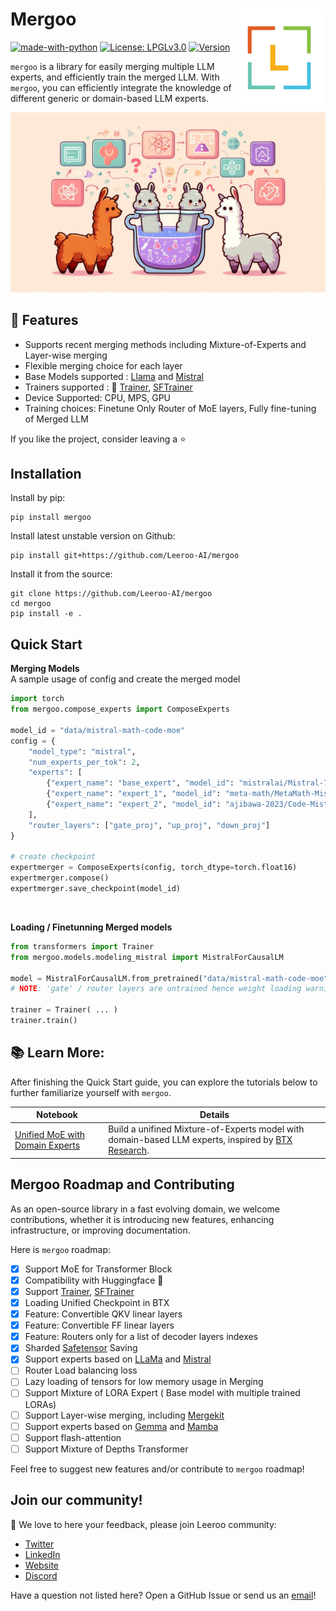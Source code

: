 <h1>Mergoo

<img alt='Leeroo logo' src='https://github.com/Leeroo-AI/mergoo/blob/main/static/logo.png?raw=true' width='148' align='right' />

</h1>

[![made-with-python](https://img.shields.io/badge/Made%20with-Python-green.svg)](#python)
[![License: LPGLv3.0](https://img.shields.io/badge/License-LGPLv3.0-yellow.svg)](https://www.gnu.org/licenses/lgpl-3.0.en.html) 
[![Version](https://img.shields.io/pypi/v/mergoo?color=blue)](https://pypi.org/project/mergoo/)



`mergoo` is a library for easily merging multiple LLM experts, and efficiently train the merged LLM. With `mergoo`, you can efficiently integrate the knowledge of different generic or domain-based LLM experts.

<img src='https://github.com/Leeroo-AI/mergoo/blob/main/static/base_light.png?raw=true' />

## 🚀 Features
- Supports recent merging methods including Mixture-of-Experts and Layer-wise merging
- Flexible merging choice for each layer
- Base Models supported : [Llama](https://llama.meta.com/) and [Mistral](https://huggingface.co/docs/transformers/en/model_doc/mistral)
- Trainers supported : 🤗 [Trainer](https://huggingface.co/docs/transformers/en/main_classes/trainer), [SFTrainer](https://huggingface.co/docs/trl/en/sft_trainer)
- Device Supported: CPU, MPS, GPU
- Training choices: Finetune Only Router of MoE layers, Fully fine-tuning of Merged LLM

If you like the project, consider leaving a ⭐️

## Installation
Install by pip:
```
pip install mergoo
```
Install latest unstable version on Github:
```
pip install git+https://github.com/Leeroo-AI/mergoo
```
Install it from the source:
```
git clone https://github.com/Leeroo-AI/mergoo
cd mergoo
pip install -e .
``` 

## Quick Start

**Merging Models**  
A sample usage of config and create the merged model
```python
import torch
from mergoo.compose_experts import ComposeExperts

model_id = "data/mistral-math-code-moe"
config = {
    "model_type": "mistral",
    "num_experts_per_tok": 2,
    "experts": [
        {"expert_name": "base_expert", "model_id": "mistralai/Mistral-7B-v0.1"},
        {"expert_name": "expert_1", "model_id": "meta-math/MetaMath-Mistral-7B"},
        {"expert_name": "expert_2", "model_id": "ajibawa-2023/Code-Mistral-7B"}
    ],
    "router_layers": ["gate_proj", "up_proj", "down_proj"]
}

# create checkpoint
expertmerger = ComposeExperts(config, torch_dtype=torch.float16)
expertmerger.compose()
expertmerger.save_checkpoint(model_id)
```
<br>

**Loading / Finetunning Merged models**
```python
from transformers import Trainer
from mergoo.models.modeling_mistral import MistralForCausalLM

model = MistralForCausalLM.from_pretrained("data/mistral-math-code-moe") 
# NOTE: 'gate' / router layers are untrained hence weight loading warning would appeare for them

trainer = Trainer( ... )
trainer.train()
```
## 📚 Learn More:

After finishing the Quick Start guide, you can explore the tutorials below to further familiarize yourself with `mergoo`.

<table>
<thead>
  <tr>
      <th><b>Notebook</b></th>
      <th><b>Details</b></th>
  </tr>
</thead>
<tbody>
    <tr>
    <td><a href="https://github.com/Leeroo-AI/mergoo/blob/main/notebooks/llama_compose_trainer.ipynb"> Unified MoE with Domain Experts </a></td>
    <td>Build a unifined Mixture-of-Experts model with domain-based LLM experts, inspired by <a href=https://arxiv.org/html/2403.07816v1> BTX Research</a>.</td>
  </tr>
</tbody>
</table>

## Mergoo Roadmap and Contributing

As an open-source library in a fast evolving domain, we welcome contributions, whether it is introducing new features, enhancing infrastructure, or improving documentation.

Here is `mergoo` roadmap:

- [X] Support MoE for Transformer Block
- [X] Compatibility with Huggingface 🤗
- [X] Support [Trainer](https://huggingface.co/docs/transformers/en/main_classes/trainer), [SFTrainer](https://huggingface.co/docs/trl/en/sft_trainer)
- [X] Loading Unified Checkpoint in BTX
- [X] Feature: Convertible QKV linear layers 
- [X] Feature: Convertible FF linear layers 
- [X] Feature: Routers only for a list of decoder layers indexes
- [X] Sharded [Safetensor](https://github.com/huggingface/safetensors) Saving
- [X] Support experts based on [LLaMa](https://huggingface.co/docs/transformers/en/model_doc/llama) and [Mistral](https://huggingface.co/docs/transformers/en/model_doc/mistral)
- [ ] Router Load balancing loss
- [ ] Lazy loading of tensors for low memory usage in Merging
- [ ] Support Mixture of LORA Expert ( Base model with multiple trained LORAs)
- [ ] Support Layer-wise merging, including [Mergekit](https://github.com/arcee-ai/mergekit)
- [ ] Support experts based on [Gemma](https://blog.google/technology/developers/gemma-open-models) and [Mamba](https://arxiv.org/abs/2312.00752)
- [ ] Support flash-attention
- [ ] Support Mixture of Depths Transformer

Feel free to suggest new features and/or contribute to `mergoo` roadmap!

Join our community!
-------------
🚀 We love to here your feedback, please join Leeroo community:

- [Twitter](https://twitter.com/LeerooAI)
- [LinkedIn](https://www.linkedin.com/company/leeroo)
- [Website](https://www.leeroo.com)
- [Discord](https://discord.gg/tmuXGe3K)

Have a question not listed here? Open a GitHub Issue or send us an [email](support@leeroo.com)!
